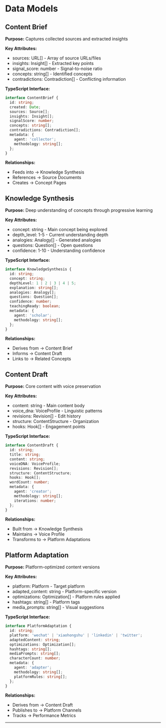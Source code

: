 # **Data Models**

## **Content Brief**
**Purpose:** Captures collected sources and extracted insights

**Key Attributes:**
- sources: URL[] - Array of source URLs/files
- insights: Insight[] - Extracted key points
- signal_score: number - Signal-to-noise ratio
- concepts: string[] - Identified concepts
- contradictions: Contradiction[] - Conflicting information

**TypeScript Interface:**
```typescript
interface ContentBrief {
  id: string;
  created: Date;
  sources: Source[];
  insights: Insight[];
  signalScore: number;
  concepts: string[];
  contradictions: Contradiction[];
  metadata: {
    agent: 'collector';
    methodology: string[];
  };
}
```

**Relationships:**
- Feeds into → Knowledge Synthesis
- References → Source Documents
- Creates → Concept Pages

## **Knowledge Synthesis**
**Purpose:** Deep understanding of concepts through progressive learning

**Key Attributes:**
- concept: string - Main concept being explored
- depth_level: 1-5 - Current understanding depth
- analogies: Analogy[] - Generated analogies
- questions: Question[] - Open questions
- confidence: 1-10 - Understanding confidence

**TypeScript Interface:**
```typescript
interface KnowledgeSynthesis {
  id: string;
  concept: string;
  depthLevel: 1 | 2 | 3 | 4 | 5;
  explanation: string[];
  analogies: Analogy[];
  questions: Question[];
  confidence: number;
  teachingReady: boolean;
  metadata: {
    agent: 'scholar';
    methodology: string[];
  };
}
```

**Relationships:**
- Derives from → Content Brief
- Informs → Content Draft
- Links to → Related Concepts

## **Content Draft**
**Purpose:** Core content with voice preservation

**Key Attributes:**
- content: string - Main content body
- voice_dna: VoiceProfile - Linguistic patterns
- revisions: Revision[] - Edit history
- structure: ContentStructure - Organization
- hooks: Hook[] - Engagement points

**TypeScript Interface:**
```typescript
interface ContentDraft {
  id: string;
  title: string;
  content: string;
  voiceDNA: VoiceProfile;
  revisions: Revision[];
  structure: ContentStructure;
  hooks: Hook[];
  wordCount: number;
  metadata: {
    agent: 'creator';
    methodology: string[];
    iterations: number;
  };
}
```

**Relationships:**
- Built from → Knowledge Synthesis
- Maintains → Voice Profile
- Transforms to → Platform Adaptations

## **Platform Adaptation**
**Purpose:** Platform-optimized content versions

**Key Attributes:**
- platform: Platform - Target platform
- adapted_content: string - Platform-specific version
- optimizations: Optimization[] - Platform rules applied
- hashtags: string[] - Platform tags
- media_prompts: string[] - Visual suggestions

**TypeScript Interface:**
```typescript
interface PlatformAdaptation {
  id: string;
  platform: 'wechat' | 'xiaohongshu' | 'linkedin' | 'twitter';
  adaptedContent: string;
  optimizations: Optimization[];
  hashtags: string[];
  mediaPrompts: string[];
  characterCount: number;
  metadata: {
    agent: 'adapter';
    methodology: string[];
    platformRules: string[];
  };
}
```

**Relationships:**
- Derives from → Content Draft
- Publishes to → Platform Channels
- Tracks → Performance Metrics

---
